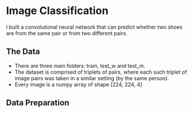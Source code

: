 # Image Classification

 I built a convolutional neural network that can predict whether two shoes are from the same pair or from two different pairs.

 ## The Data
 - There are three main folders: train, test_w and test_m.
 - The dataset is comprised of triplets of pairs, where each such triplet of image pairs was taken in a similar setting (by the same person).
 - Every image is a numpy array of shape [224, 224, 4]

## Data Preparation 
